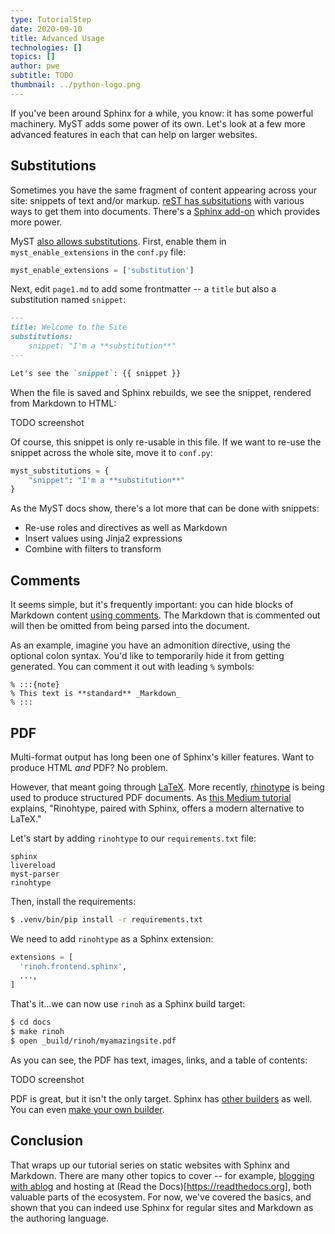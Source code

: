 ```yaml
---
type: TutorialStep
date: 2020-09-10
title: Advanced Usage
technologies: []
topics: []
author: pwe
subtitle: TODO
thumbnail: ../python-logo.png
---
```



If you've been around Sphinx for a while, you know: it has some powerful machinery.
MyST adds some power of its own.
Let's look at a few more advanced features in each that can help on larger websites.

## Substitutions

Sometimes you have the same fragment of content appearing across your site: snippets of text and/or markup.
[reST has subsitutions](https://www.sphinx-doc.org/en/master/usage/restructuredtext/basics.html#substitutions) with various ways to get them into documents.
There's a [Sphinx add-on](https://pypi.org/project/sphinx-ext-substitution/) which provides more power.

MyST [also allows substitutions](https://myst-parser.readthedocs.io/en/latest/using/syntax-optional.html#substitutions-with-jinja2).
First, enable them in `myst_enable_extensions` in the `conf.py` file:

```python
myst_enable_extensions = ['substitution']
```

Next, edit `page1.md` to add some frontmatter -- a `title` but also a substitution named `snippet`:

```markdown
---
title: Welcome to the Site
substitutions:
    snippet: "I'm a **substitution**"
---

Let's see the `snippet`: {{ snippet }}
```

When the file is saved and Sphinx rebuilds, we see the snippet, rendered from Markdown to HTML:

TODO screenshot

Of course, this snippet is only re-usable in this file.
If we want to re-use the snippet across the whole site, move it to `conf.py`:

```python
myst_substitutions = {
    "snippet": "I'm a **substitution**"
}
```

As the MyST docs show, there's a lot more that can be done with snippets:

- Re-use roles and directives as well as Markdown
- Insert values using Jinja2 expressions
- Combine with filters to transform

## Comments

It seems simple, but it's frequently important: you can hide blocks of Markdown content [using comments](https://myst-parser.readthedocs.io/en/latest/using/syntax.html#comments).
The Markdown that is commented out will then be omitted from being parsed into the document. 

As an example, imagine you have an admonition directive, using the optional colon syntax.
You'd like to temporarily hide it from getting generated.
You can comment it out with leading `%` symbols:

```
% :::{note}
% This text is **standard** _Markdown_
% :::
```

## PDF

Multi-format output has long been one of Sphinx's killer features.
Want to produce HTML *and* PDF?
No problem.

However, that meant going through [LaTeX](https://en.wikipedia.org/wiki/LaTeX).
More recently, [rhinotype](https://github.com/brechtm/rinohtype) is being used to produce structured PDF documents.
As [this Medium tutorial](https://medium.com/@richdayandnight/a-simple-tutorial-on-how-to-document-your-python-project-using-sphinx-and-rinohtype-177c22a15b5b) explains, "Rinohtype, paired with Sphinx, offers a modern alternative to LaTeX."

Let's start by adding `rinohtype` to our `requirements.txt` file:

```
sphinx
livereload
myst-parser
rinohtype
```

Then, install the requirements:

```bash
$ .venv/bin/pip install -r requirements.txt
```

We need to add `rinohtype` as a Sphinx extension:

```python
extensions = [
  'rinoh.frontend.sphinx',
  ...,
]  
```

That's it...we can now use `rinoh` as a Sphinx build target:

```bash
$ cd docs
$ make rinoh
$ open _build/rinoh/myamazingsite.pdf
```

As you can see, the PDF has text, images, links, and a table of contents:

TODO screenshot

PDF is great, but it isn't the only target.
Sphinx has [other builders](https://www.sphinx-doc.org/en/3.x/usage/builders/index.html) as well.
You can even [make your own builder](https://www.sphinx-doc.org/en/3.x/extdev/builderapi.html#sphinx.builders.Builder).

## Conclusion

That wraps up our tutorial series on static websites with Sphinx and Markdown.
There are many other topics to cover -- for example, [blogging with ablog](https://ablog.readthedocs.io) and hosting at (Read the Docs)[https://readthedocs.org], both valuable parts of the ecosystem.
For now, we've covered the basics, and shown that you can indeed use Sphinx for regular sites and Markdown as the authoring language.
